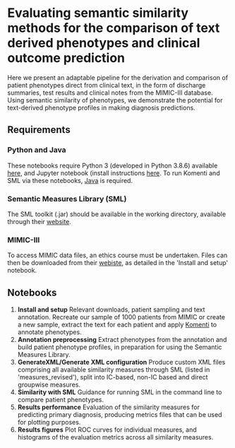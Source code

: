 # Evaluating semantic similarity methods for the comparison of text derived phenotypes and clinical outcome prediction
Here we present an adaptable pipeline for the derivation and comparison of patient phenotypes direct from clinical text, in the form of discharge summaries, test results and clinical notes from the MIMIC-III database. Using semantic similarity of phenotypes, we demonstrate the potential for text-derived phenotype profiles in making diagnosis predictions. 

## Requirements 
### Python and Java 
These notebooks require Python 3 (developed in Python 3.8.6) available [here](https://www.python.org/downloads/), and Jupyter notebook (install instructions [here](https://jupyter.org/install). 
To run Komenti and SML via these notebooks, [Java](https://www.java.com/en/) is required. 
### Semantic Measures Library (SML)
The SML toolkit (.jar) should be available in the working directory, available through their [website](https://www.semantic-measures-library.org/sml/index.php?q=downloads).
### MIMIC-III
To access MIMIC data files, an ethics course must be undertaken. Files can then be downloaded from their [webiste](https://physionet.org/content/mimiciii/1.4/), as detailed in the 'Install and setup' notebook.

## Notebooks
1. **Install and setup**
Relevant downloads, patient sampling and text annotation. Recreate our sample of 1000 patients from MIMIC or create a new sample, extract the text for each patient and apply [Komenti](https://github.com/reality/komenti) to annotate phenotypes. 
2. **Annotation preprocessing**
Extract phenotypes from the annotation and build patient phenotype profiles, in preparation for using the Semantic Measures Library. 
3. **GenerateXML/Generate XML configuration**
Produce custom XML files comprising all available similarity measures through SML (listed in 'measures_revised'), split into IC-based, non-IC based and direct groupwise measures.  
4. **Similarity with SML**
Guidance for running SML in the command line to compare patient phenotypes. 
5. **Results performance**
Evaluation of the similarity measures for predicting primary diagnosis, producing metrics files that can be used for plotting purposes.
6. **Results figures**
Plot ROC curves for individual measures, and histograms of the evaluation metrics across all similarity measures. 


